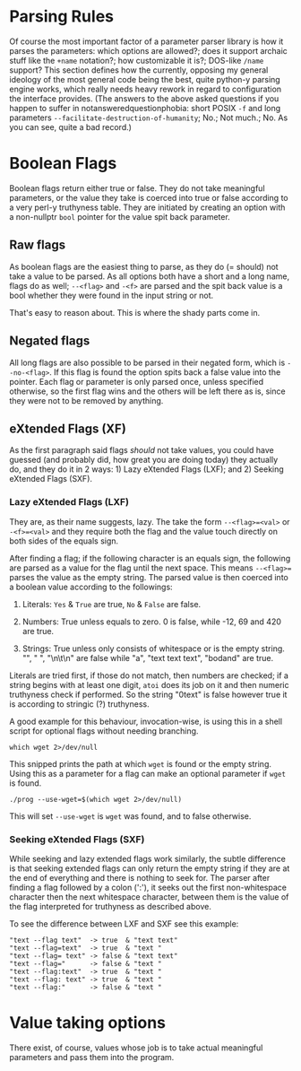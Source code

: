 # Parsing Rules

Of course the most important factor of a parameter parser library is
how it parses the parameters: which options are allowed?; does it support
archaic stuff like the `+name` notation?; how customizable it is?;
DOS-like `/name` support? This section defines how the currently, opposing
my general ideology of the most general code being the best, quite
python-y parsing engine works, which really needs heavy rework in
regard to configuration the interface provides. 
(The answers to the above asked questions if you happen to suffer in
notansweredquestionphobia:
short POSIX `-f` and long parameters `--facilitate-destruction-of-humanity`; 
No.; Not much.; No. As you can see, quite a bad record.)

# Boolean Flags

Boolean flags return either true or false. They do not take meaningful
parameters, or the value they take is coerced into true or false according
to a very perl-y truthyness table. They are initiated by creating an 
option with a non-nullptr `bool` pointer for the value spit back parameter.

## Raw flags

As boolean flags are the easiest thing to parse, as they do (= should) not 
take a value to be parsed. As all options both have a short and a long name,
flags do as well; `--<flag>` and `-<f>` are parsed and the spit back value 
is a bool whether they were found in the input string or not.

That's easy to reason about. This is where the shady parts come in.

## Negated flags

All long flags are also possible to be parsed in their negated form,
which is `--no-<flag>`. If this flag is found the option spits back a false value
into the pointer. Each flag or parameter is only parsed once, unless
specified otherwise, so the first flag wins and the others will be
left there as is, since they were not to be removed by anything.

## eXtended Flags (XF) 

As the first paragraph said flags *should* not take values, you could 
have guessed (and probably did, how great you are doing today) 
they actually do, and they do it in 2 ways: 1) Lazy eXtended Flags (LXF); 
and 2) Seeking eXtended Flags (SXF).

### Lazy eXtended Flags (LXF)

They are, as their name suggests, lazy. The take the form
`--<flag>=<val>` or `-<f>=<val>` and they require both the flag and
the value touch directly on both sides of the equals sign.

After finding a flag; if the following character is an equals sign,
the following are parsed as a value for the flag until the next space.
This means `--<flag>= ` parses the value as the empty string. The parsed
value is then coerced into a boolean value according to the followings:

1) Literals: `Yes` & `True` are true, `No` & `False` are false.

2) Numbers: True unless equals to zero.
0 is false, while -12, 69 and 420 are true.

3) Strings: True unless only consists of whitespace or is the empty string.
"", "   ", "\n\t\n" are false while "a", "text text text", "bodand" are true.

Literals are tried first, if those do not match, 
then numbers are checked; if a string begins with at least one digit,
`atoi` does its job on it and then numeric truthyness check if performed.
So the string "0text" is false however true it is according to stringic (?)
truthyness.

A good example for this behaviour, invocation-wise, is using this in
a shell script for optional flags without needing branching.
```shell
which wget 2>/dev/null
```
This snipped prints the path at which `wget` is found or the empty string.
Using this as a parameter for a flag can make an optional parameter if 
`wget` is found.
```shell
./prog --use-wget=$(which wget 2>/dev/null)
```
This will set `--use-wget` is `wget` was found, and to false otherwise.

### Seeking eXtended Flags (SXF)

While seeking and lazy extended flags work similarly, the subtle difference
is that seeking extended flags can only return the empty string if they
are at the end of everything and there is nothing to seek for. The parser
after finding a flag followed by a colon (':'), it seeks out the first
non-whitespace character then the next whitespace character, between them
is the value of the flag interpreted for truthyness as described above.

To see the difference between LXF and SXF see this example:
```plain
"text --flag text"  -> true  & "text text"
"text --flag=text"  -> true  & "text "
"text --flag= text" -> false & "text text"
"text --flag="      -> false & "text "
"text --flag:text"  -> true  & "text "
"text --flag: text" -> true  & "text "
"text --flag:"      -> false & "text "
```

# Value taking options

There exist, of course, values whose job is to take actual meaningful
parameters and pass them into the program.
